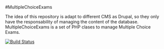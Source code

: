 #MultipleChoiceExams

The idea of this repository is adapt to different CMS as Drupal, so they only have the responsability of managing the content of the database.<br>
MultipleChoiceExams is a set of PHP clases to manage Multiple Choice Exams.

[![Build Status](https://travis-ci.org/mariano-dagostino/MultipleChoiceExams.svg?branch=master)](https://travis-ci.org/mariano-dagostino/MultipleChoiceExams)
